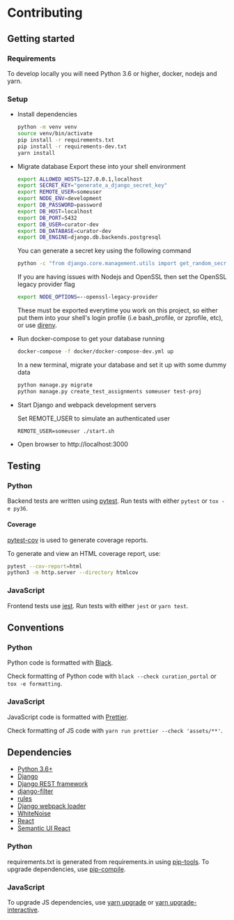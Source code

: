 # Contributing

## Getting started

### Requirements

To develop locally you will need Python 3.6 or higher, docker, nodejs and yarn.

### Setup

- Install dependencies

  ```sh
  python -m venv venv
  source venv/bin/activate
  pip install -r requirements.txt
  pip install -r requirements-dev.txt
  yarn install
  ```

- Migrate database
  Export these into your shell environment

  ```sh
  export ALLOWED_HOSTS=127.0.0.1,localhost
  export SECRET_KEY="generate_a_django_secret_key"
  export REMOTE_USER=someuser
  export NODE_ENV=development
  export DB_PASSWORD=password
  export DB_HOST=localhost
  export DB_PORT=5432
  export DB_USER=curator-dev
  export DB_DATABASE=curator-dev
  export DB_ENGINE=django.db.backends.postgresql
  ```

  You can generate a secret key using the following command

  ```sh
  python -c "from django.core.management.utils import get_random_secret_key; print(get_random_secret_key())"
  ```

  If you are having issues with Nodejs and OpenSSL then set the OpenSSL legacy provider flag

  ```sh
  export NODE_OPTIONS=--openssl-legacy-provider
  ```

  These must be exported everytime you work on this project, so either put them into your shell's
  login profile (i.e bash_profile, or zprofile, etc), or use [direnv](https://direnv.net/).

- Run docker-compose to get your database running

  ```sh
  docker-compose -f docker/docker-compose-dev.yml up
  ```

  In a new terminal, migrate your database and set it up with some dummy data
  
  ```sh
  python manage.py migrate
  python manage.py create_test_assignments someuser test-proj
  ```

- Start Django and webpack development servers

  Set REMOTE_USER to simulate an authenticated user

  ```
  REMOTE_USER=someuser ./start.sh
  ```

- Open browser to http://localhost:3000

## Testing

### Python

Backend tests are written using [pytest](https://docs.pytest.org/).
Run tests with either `pytest` or `tox -e py36`.

#### Coverage

[pytest-cov](https://pytest-cov.readthedocs.io) is used to generate coverage reports.

To generate and view an HTML coverage report, use:

```sh
pytest --cov-report=html
python3 -m http.server --directory htmlcov
```

### JavaScript

Frontend tests use [jest](https://jestjs.io/).
Run tests with either `jest` or `yarn test`.

## Conventions

### Python

Python code is formatted with [Black](https://black.readthedocs.io/).

Check formatting of Python code with `black --check curation_portal` or `tox -e formatting`.

### JavaScript

JavaScript code is formatted with [Prettier](https://prettier.io/).

Check formatting of JS code with `yarn run prettier --check 'assets/**'`.

## Dependencies

- [Python 3.6+](https://www.python.org/)
- [Django](https://www.djangoproject.com/)
- [Django REST framework](https://www.django-rest-framework.org/)
- [django-filter](https://pypi.org/project/django-filter/)
- [rules](https://pypi.org/project/rules/)
- [Django webpack loader](https://github.com/owais/django-webpack-loader)
- [WhiteNoise](https://pypi.org/project/whitenoise/)
- [React](https://reactjs.org/)
- [Semantic UI React](https://react.semantic-ui.com/)

### Python

requirements.txt is generated from requirements.in using [pip-tools](https://github.com/jazzband/pip-tools).
To upgrade dependencies, use [pip-compile](https://github.com/jazzband/pip-tools#updating-requirements).

### JavaScript

To upgrade JS dependencies, use [yarn upgrade](https://yarnpkg.com/en/docs/cli/upgrade) or
[yarn upgrade-interactive](https://yarnpkg.com/en/docs/cli/upgrade-interactive).
